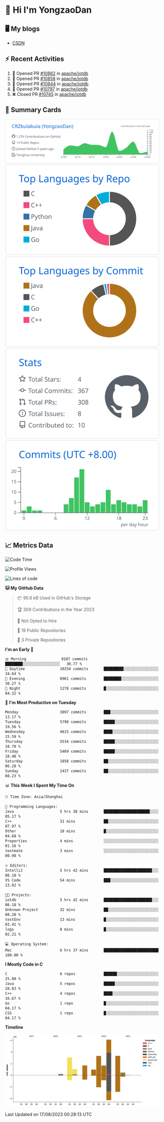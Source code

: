 # 👋 Hi I'm YongzaoDan

## 🖥 My blogs
  + [CSDN](https://blog.csdn.net/CRZbulabula?type=blog)

## ⚡ Recent Activities
<!--START_SECTION:activity-->
1. 💪 Opened PR [#10862](https://github.com/apache/iotdb/pull/10862) in [apache/iotdb](https://github.com/apache/iotdb)
2. 💪 Opened PR [#10858](https://github.com/apache/iotdb/pull/10858) in [apache/iotdb](https://github.com/apache/iotdb)
3. 💪 Opened PR [#10844](https://github.com/apache/iotdb/pull/10844) in [apache/iotdb](https://github.com/apache/iotdb)
4. 💪 Opened PR [#10797](https://github.com/apache/iotdb/pull/10797) in [apache/iotdb](https://github.com/apache/iotdb)
5. ❌ Closed PR [#10745](https://github.com/apache/iotdb/pull/10745) in [apache/iotdb](https://github.com/apache/iotdb)
<!--END_SECTION:activity-->

## 🎑 Summary Cards

[![](https://raw.githubusercontent.com/CRZbulabula/CRZbulabula/main/profile-summary-card-output/github/0-profile-details.svg)](https://github.com/vn7n24fzkq/github-profile-summary-cards)
[![](https://raw.githubusercontent.com/CRZbulabula/CRZbulabula/main/profile-summary-card-output/github/1-repos-per-language.svg)](https://github.com/vn7n24fzkq/github-profile-summary-cards) [![](https://raw.githubusercontent.com/CRZbulabula/CRZbulabula/main/profile-summary-card-output/github/2-most-commit-language.svg)](https://github.com/vn7n24fzkq/github-profile-summary-cards)
[![](https://raw.githubusercontent.com/CRZbulabula/CRZbulabula/main/profile-summary-card-output/github/3-stats.svg)](https://github.com/vn7n24fzkq/github-profile-summary-cards) [![](https://raw.githubusercontent.com/CRZbulabula/CRZbulabula/main/profile-summary-card-output/github/4-productive-time.svg)](https://github.com/vn7n24fzkq/github-profile-summary-cards)

## 📈 Metrics Data

<!--START_SECTION:waka-->
![Code Time](http://img.shields.io/badge/Code%20Time-242%20hrs%2020%20mins-blue)

![Profile Views](http://img.shields.io/badge/Profile%20Views-1-blue)

![Lines of code](https://img.shields.io/badge/From%20Hello%20World%20I%27ve%20Written-21.7%20million%20lines%20of%20code-blue)

**🐱 My GitHub Data** 

> 📦 95.6 kB Used in GitHub's Storage 
 > 
> 🏆 309 Contributions in the Year 2023
 > 
> 🚫 Not Opted to Hire
 > 
> 📜 19 Public Repositories 
 > 
> 🔑 3 Private Repositories 
 > 
**I'm an Early 🐤** 

```text
🌞 Morning                9107 commits        ████████░░░░░░░░░░░░░░░░░   30.77 % 
🌆 Daytime                10254 commits       █████████░░░░░░░░░░░░░░░░   34.64 % 
🌃 Evening                8961 commits        ████████░░░░░░░░░░░░░░░░░   30.27 % 
🌙 Night                  1278 commits        █░░░░░░░░░░░░░░░░░░░░░░░░   04.32 % 
```
📅 **I'm Most Productive on Tuesday** 

```text
Monday                   3897 commits        ███░░░░░░░░░░░░░░░░░░░░░░   13.17 % 
Tuesday                  5790 commits        █████░░░░░░░░░░░░░░░░░░░░   19.56 % 
Wednesday                4615 commits        ████░░░░░░░░░░░░░░░░░░░░░   15.59 % 
Thursday                 5534 commits        █████░░░░░░░░░░░░░░░░░░░░   18.70 % 
Friday                   5469 commits        █████░░░░░░░░░░░░░░░░░░░░   18.48 % 
Saturday                 1858 commits        ██░░░░░░░░░░░░░░░░░░░░░░░   06.28 % 
Sunday                   2437 commits        ██░░░░░░░░░░░░░░░░░░░░░░░   08.23 % 
```


📊 **This Week I Spent My Time On** 

```text
🕑︎ Time Zone: Asia/Shanghai

💬 Programming Languages: 
Java                     5 hrs 38 mins       █████████████████████░░░░   85.17 % 
C++                      31 mins             ██░░░░░░░░░░░░░░░░░░░░░░░   07.97 % 
Other                    18 mins             █░░░░░░░░░░░░░░░░░░░░░░░░   04.68 % 
Properties               4 mins              ░░░░░░░░░░░░░░░░░░░░░░░░░   01.16 % 
textmate                 3 mins              ░░░░░░░░░░░░░░░░░░░░░░░░░   00.98 % 

🔥 Editors: 
IntelliJ                 5 hrs 42 mins       ██████████████████████░░░   86.18 % 
VS Code                  54 mins             ███░░░░░░░░░░░░░░░░░░░░░░   13.82 % 

🐱‍💻 Projects: 
iotdb                    5 hrs 42 mins       ██████████████████████░░░   86.18 % 
Unknown Project          32 mins             ██░░░░░░░░░░░░░░░░░░░░░░░   08.20 % 
testEnv                  13 mins             █░░░░░░░░░░░░░░░░░░░░░░░░   03.41 % 
logs                     8 mins              █░░░░░░░░░░░░░░░░░░░░░░░░   02.21 % 

💻 Operating System: 
Mac                      6 hrs 37 mins       █████████████████████████   100.00 % 
```

**I Mostly Code in C** 

```text
C                        6 repos             ██████░░░░░░░░░░░░░░░░░░░   25.00 % 
Java                     5 repos             █████░░░░░░░░░░░░░░░░░░░░   20.83 % 
C++                      4 repos             ████░░░░░░░░░░░░░░░░░░░░░   16.67 % 
Go                       1 repo              █░░░░░░░░░░░░░░░░░░░░░░░░   04.17 % 
CSS                      1 repo              █░░░░░░░░░░░░░░░░░░░░░░░░   04.17 % 
```



**Timeline**

![Lines of Code chart](https://raw.githubusercontent.com/CRZbulabula/CRZbulabula/main/assets/bar_graph.png)


 Last Updated on 17/08/2023 00:28:13 UTC
<!--END_SECTION:waka-->


